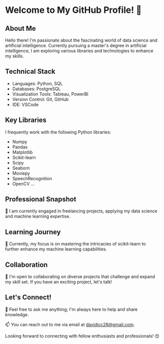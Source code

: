 # Welcome to My GitHub Profile! 👋
## About Me
Hello there! I'm passionate about the fascinating world of data science and artificial intelligence. Currently pursuing a master's degree in artificial intelligence, I am exploring various libraries and technologies to enhance my skills.

## Technical Stack
* Languages: Python, SQL
* Databases: PostgreSQL
* Visualization Tools: Tableau, PowerBI
* Version Control: Git, GitHub
* IDE: VSCode

## Key Libraries
I frequently work with the following Python libraries:

* Numpy
* Pandas
* Matplotlib
* Scikit-learn
* Scipy
* Seaborn
* Moviepy
* SpeechRecognition
* OpenCV
...

## Professional Snapshot
🔭 I am currently engaged in freelancing projects, applying my data science and machine learning expertise.

## Learning Journey
🌱 Currently, my focus is on mastering the intricacies of scikit-learn to further enhance my machine learning capabilities.

## Collaboration
👯 I'm open to collaborating on diverse projects that challenge and expand my skill set. If you have an exciting project, let's talk!

## Let's Connect!
💬 Feel free to ask me anything; I'm always here to help and share knowledge.

📫 You can reach out to me via email at davidicc28@gmail.com.

Looking forward to connecting with fellow enthusiasts and professionals! 😊
